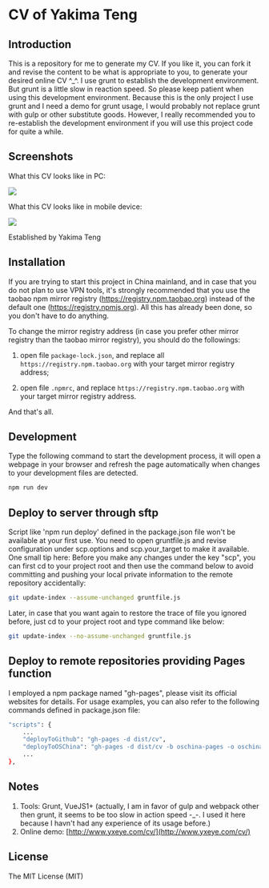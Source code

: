 # CV of Yakima Teng

## Introduction

This is a repository for me to generate my CV. If you like it, you can fork it and revise the content to be what is appropriate to you, to generate your desired online CV ^_^. I use grunt to establish the development environment. But grunt is a little slow in reaction speed. So please keep patient when using this development environment. Because this is the only project I use grunt and I need a demo for grunt usage, I would probably not replace grunt with gulp or other substitute goods. However, I really recommended you to re-establish the development environment if you will use this project code for quite a while. 

## Screenshots

What this CV looks like in PC:

![](./screenshots/part1.png)

What this CV looks like in mobile device:

![](./screenshots/part2.png)

Established by Yakima Teng

## Installation

If you are trying to start this project in China mainland, and in case that you do not plan to use VPN tools, it's strongly recommended that you use the taobao npm mirror registry (https://registry.npm.taobao.org) instead of the default one (https://registry.npmjs.org). All this has already been done, so you don't have to do anything.

To change the mirror registry address (in case you prefer other mirror registry than the taobao mirror registry), you should do the followings:

1. open file `package-lock.json`, and replace all `https://registry.npm.taobao.org` with your target mirror registry address;

2. open file `.npmrc`, and replace `https://registry.npm.taobao.org` with your target mirror registry address.

And that's all.

## Development

Type the following command to start the development process, it will open a webpage in your browser and refresh the page automatically when changes to your development files are detected.
```bash
npm run dev
```

## Deploy to server through sftp

Script like 'npm run deploy' defined in the package.json file won't be available at your first use. You need to open gruntfile.js and revise configuration under scp.options and scp.your_target to make it available. One small tip here:
Before you make any changes under the key "scp", you can first cd to your project root and then use the command below to avoid committing and pushing your local private information to the remote repository accidentally:
```bash
git update-index --assume-unchanged gruntfile.js
```
Later, in case that you want again to restore the trace of file you ignored before, just cd to your project root and type command like below:
```bash
git update-index --no-assume-unchanged gruntfile.js
```

## Deploy to remote repositories providing Pages function

I employed a npm package named "gh-pages", please visit its official websites for details. For usage examples, you can also refer to the following commands defined in package.json file:

```bash
"scripts": {
    ...
    "deployToGithub": "gh-pages -d dist/cv",
    "deployToOSChina": "gh-pages -d dist/cv -b oschina-pages -o oschina -r https://git.oschina.net/yakima/cv.git",
    ...
},
```

## Notes

1. Tools: Grunt, VueJS1+ (actually, I am in favor of gulp and webpack other then grunt, it seems to be too slow in action speed -_-. I used it here because I havn't had any experience of its usage before.)
2. Online demo: [http://www.yxeye.com/cv/](http://www.yxeye.com/cv/)

## License

The MIT License (MIT)

